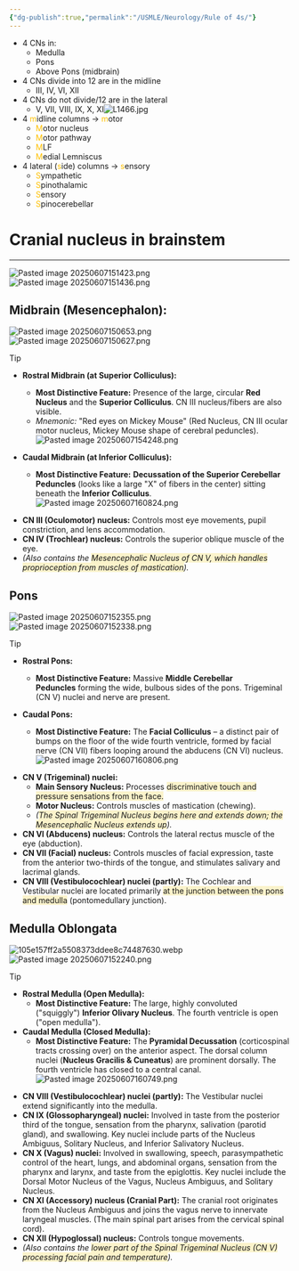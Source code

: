 ```yaml
---
{"dg-publish":true,"permalink":"/USMLE/Neurology/Rule of 4s/"}
---
```



- 4 CNs in:
	- Medulla
	- Pons
	- Above Pons (midbrain)
- 4 CNs divide into 12 are in the midline
	- III, IV, VI, XII
- 4 CNs do not divide/12 are in the lateral
	- V, VII, VIII, IX, X, XI![L1466.jpg](/img/user/appendix/L1466.jpg)
- 4 <font color="#ffc000">m</font>idline columns -> <font color="#ffc000">m</font>otor
	- <font color="#ffc000">M</font>otor nucleus
	- <font color="#ffc000">M</font>otor pathway
	- <font color="#ffc000">M</font>LF
	- <font color="#ffc000">M</font>edial Lemniscus
- 4 lateral (<font color="#ffc000">s</font>ide) columns -> <font color="#ffc000">s</font>ensory
	- <font color="#ffc000">S</font>ympathetic
	- <font color="#ffc000">S</font>pinothalamic
	- <font color="#ffc000">S</font>ensory
	- <font color="#ffc000">S</font>pinocerebellar

# Cranial nucleus in brainstem
---
![Pasted image 20250607151423.png](/img/user/appendix/Pasted%20image%2020250607151423.png)![Pasted image 20250607151436.png](/img/user/appendix/Pasted%20image%2020250607151436.png)
## Midbrain (Mesencephalon):
![Pasted image 20250607150653.png](/img/user/appendix/Pasted%20image%2020250607150653.png)![Pasted image 20250607150627.png](/img/user/appendix/Pasted%20image%2020250607150627.png)
>[!tip] 
>- **Rostral Midbrain (at Superior Colliculus):**
>     - **Most Distinctive Feature:** Presence of the large, circular **Red Nucleus** and the **Superior Colliculus**. CN III nucleus/fibers are also visible.
>     - _Mnemonic:_ "Red eyes on Mickey Mouse" (Red Nucleus, CN III ocular motor nucleus, Mickey Mouse shape of cerebral peduncles).![Pasted image 20250607154248.png](/img/user/appendix/Pasted%20image%2020250607154248.png)
> - **Caudal Midbrain (at Inferior Colliculus):**
>     
>     - **Most Distinctive Feature:** **Decussation of the Superior Cerebellar Peduncles** (looks like a large "X" of fibers in the center) sitting beneath the **Inferior Colliculus**.![Pasted image 20250607160824.png](/img/user/appendix/Pasted%20image%2020250607160824.png)

- **CN III (Oculomotor) nucleus:** Controls most eye movements, pupil constriction, and lens accommodation.
- **CN IV (Trochlear) nucleus:** Controls the superior oblique muscle of the eye.
- _(Also contains the <span style="background:rgba(240, 200, 0, 0.2)">Mesencephalic Nucleus of CN V, which handles proprioception from muscles of mastication</span>)._
## Pons
![Pasted image 20250607152355.png](/img/user/appendix/Pasted%20image%2020250607152355.png)![Pasted image 20250607152338.png](/img/user/appendix/Pasted%20image%2020250607152338.png)
>[!tip] 
> - **Rostral Pons:**
>     
>     - **Most Distinctive Feature:** Massive **Middle Cerebellar Peduncles** forming the wide, bulbous sides of the pons. Trigeminal (CN V) nuclei and nerve are present.
> - **Caudal Pons:**
>     
>     - **Most Distinctive Feature:** The **Facial Colliculus** – a distinct pair of bumps on the floor of the wide fourth ventricle, formed by facial nerve (CN VII) fibers looping around the abducens (CN VI) nucleus.![Pasted image 20250607160806.png](/img/user/appendix/Pasted%20image%2020250607160806.png)

- **CN V (Trigeminal) nuclei:**
	- **Main Sensory Nucleus:** Processes <span style="background:rgba(240, 200, 0, 0.2)">discriminative touch and pressure sensations from the face.</span>
	- **Motor Nucleus:** Controls muscles of mastication (chewing).
	- _(<span style="background:rgba(240, 200, 0, 0.2)">The Spinal Trigeminal Nucleus begins here and extends down; the Mesencephalic Nucleus extends up</span>)._
- **CN VI (Abducens) nucleus:** Controls the lateral rectus muscle of the eye (abduction).
- **CN VII (Facial) nucleus:** Controls muscles of facial expression, taste from the anterior two-thirds of the tongue, and stimulates salivary and lacrimal glands.
- **CN VIII (Vestibulocochlear) nuclei (partly):** The Cochlear and Vestibular nuclei are located primarily <span style="background:rgba(240, 200, 0, 0.2)">at the junction between the pons and medulla</span> (pontomedullary junction).
## Medulla Oblongata
![105e157ff2a5508373ddee8c74487630.webp](/img/user/appendix/105e157ff2a5508373ddee8c74487630.webp)![Pasted image 20250607152240.png](/img/user/appendix/Pasted%20image%2020250607152240.png)
>[!tip] 
> - **Rostral Medulla (Open Medulla):**
>     - **Most Distinctive Feature:** The large, highly convoluted ("squiggly") **Inferior Olivary Nucleus**. The fourth ventricle is open ("open medulla").
> - **Caudal Medulla (Closed Medulla):**
>     - **Most Distinctive Feature:** The **Pyramidal Decussation** (corticospinal tracts crossing over) on the anterior aspect. The dorsal column nuclei (**Nucleus Gracilis & Cuneatus**) are prominent dorsally. The fourth ventricle has closed to a central canal.![Pasted image 20250607160749.png](/img/user/appendix/Pasted%20image%2020250607160749.png)

- **CN VIII (Vestibulocochlear) nuclei (partly):** The Vestibular nuclei extend significantly into the medulla.
- **CN IX (Glossopharyngeal) nuclei:** Involved in taste from the posterior third of the tongue, sensation from the pharynx, salivation (parotid gland), and swallowing. Key nuclei include parts of the Nucleus Ambiguus, Solitary Nucleus, and Inferior Salivatory Nucleus.
- **CN X (Vagus) nuclei:** Involved in swallowing, speech, parasympathetic control of the heart, lungs, and abdominal organs, sensation from the pharynx and larynx, and taste from the epiglottis. Key nuclei include the Dorsal Motor Nucleus of the Vagus, Nucleus Ambiguus, and Solitary Nucleus.
- **CN XI (Accessory) nucleus (Cranial Part):** The cranial root originates from the Nucleus Ambiguus and joins the vagus nerve to innervate laryngeal muscles. (The main spinal part arises from the cervical spinal cord).
- **CN XII (Hypoglossal) nucleus:** Controls tongue movements.
- _(Also contains the <span style="background:rgba(240, 200, 0, 0.2)">lower part of the Spinal Trigeminal Nucleus (CN V) processing facial pain and temperature</span>)._
